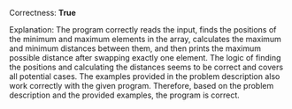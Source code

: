 Correctness: **True**

Explanation: 
The program correctly reads the input, finds the positions of the minimum and maximum elements in the array, calculates the maximum and minimum distances between them, and then prints the maximum possible distance after swapping exactly one element. The logic of finding the positions and calculating the distances seems to be correct and covers all potential cases. The examples provided in the problem description also work correctly with the given program. Therefore, based on the problem description and the provided examples, the program is correct.